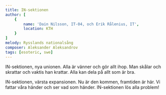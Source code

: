 ```yaml
---
title: IN-sektionen
author: [
	{
		name: 'Dain Nilsson, IT-04, och Erik Rålenius, IT',
		location: KTH
	}
]
melody: Rysslands nationalsång
composer: Aleksander Aleksandrov
tags: [esoteric, swe]
---
```


IN-sektionen, nya unionen.
Alla är vänner och gör allt ihop.
Man skålar och skrattar
och vaktis han krattar.
Alla kan dela på allt som är bra.

IN-sektionen, värsta expansionen.
Nu är den kommen, framtiden är här.
Vi fattar våra händer
och ser vad som händer.
IN-sektionen lös alla problem!

